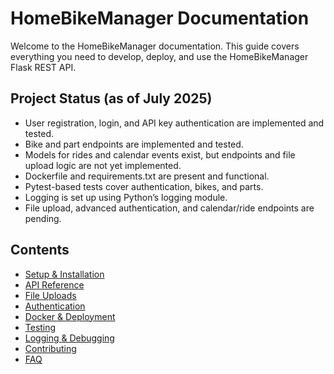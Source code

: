 # HomeBikeManager Documentation

Welcome to the HomeBikeManager documentation. This guide covers everything you need to develop, deploy, and use the HomeBikeManager Flask REST API.

## Project Status (as of July 2025)
- User registration, login, and API key authentication are implemented and tested.
- Bike and part endpoints are implemented and tested.
- Models for rides and calendar events exist, but endpoints and file upload logic are not yet implemented.
- Dockerfile and requirements.txt are present and functional.
- Pytest-based tests cover authentication, bikes, and parts.
- Logging is set up using Python’s logging module.
- File upload, advanced authentication, and calendar/ride endpoints are pending.

## Contents
- [Setup & Installation](setup.md)
- [API Reference](api.md)
- [File Uploads](uploads.md)
- [Authentication](auth.md)
- [Docker & Deployment](docker.md)
- [Testing](testing.md)
- [Logging & Debugging](logging.md)
- [Contributing](contributing.md)
- [FAQ](faq.md)
